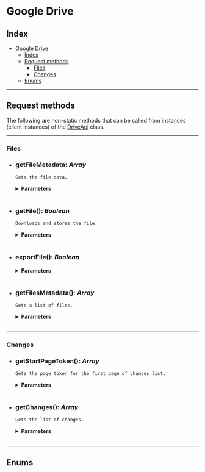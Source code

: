# Google Drive

## Index

- [Google Drive](#google-drive)
  - [Index](#index)
  - [Request methods](#request-methods)
    - [Files](#files)
    - [Changes](#changes)
  - [Enums](#enums)

_______________________________________________________________________________________________

## Request methods

The following are non-static methods that can be called from instances (client instances) of the [DriveApi](/src/Services/Drive/DriveApi.php) class.

_______________________________________________________________________________________________

### Files

- ### getFileMetadata: *Array*

  `Gets the file data.`

  <details>
    <summary><strong>Parameters</strong></summary>

  - Required

      - `fileId`: *Integer*  
      ID of the file to be retrieved.
  </details><br>

- ### getFile(): *Boolean*

  `Downloads and stores the file.`

  <details>
    <summary><strong>Parameters</strong></summary>

  - Required

      - `fileId`: *String*  
      ID of the file to be retrieved.

      - `path`: *String*  
      Path for saving the file.

  - Optional

      - `stream`: *Boolean*  
      "true" to stream the file, "false" to download it. Default: `false`.
  </details><br>

- ### exportFile(): *Boolean*

  <details>
    <summary><strong>Parameters</strong></summary>

  - Required

      - `fileId`: *String*  
      ID of the file to be retrieved.

      - `mimeType`: *String*  
      Mime type of the file to be saved. Ex: `application/vnd.openxmlformats-officedocument.presentationml.presentation` for Power Point files (pptx).

      - `path`: *String*  
      Path for saving the file.

  - Optional

      - `stream`: *Boolean*  
      "true" to stream the file, "false" to download it. Default: `false`.
  </details><br>

- ### getFilesMetadata(): *Array*

  `Gets a list of files.`

  <details>
    <summary><strong>Parameters</strong></summary>

  - Optional

      - `driveId`: *String*,  
      The ID of the drive.  
      Defaults to `null`.

      - `pageSize`: *Integer*  
      The number of files to be listed per page.  
      From "1" to "1000". Defaults to `1000`.

      - `orderBy`: *Array*  
      A list of sort keys. Valid keys are "createdTime", "folder", "modifiedByMeTime", "modifiedTime", "name", "name_natural", "quotaBytesUsed", "recency", "sharedWithMeTime", "starred", and "viewedByMeTime". Each key sorts ascending by default, but may be reversed with the "desc" modifier. Example usage: `["folder", "modifiedTime desc", "name"]`.  
      Defaults to `[]`.

      - `q`: *String*  
      A list of terms to filter the results according to the following specifications: [https://developers.google.com/drive/api/v3/search-files](https://developers.google.com/drive/api/v3/search-files).
      Defaults to empty string.
  </details><br>

_______________________________________________________________________________________________

### Changes

- ### getStartPageToken(): *Array*

  `Gets the page token for the first page of changes list.`

  <details>
    <summary><strong>Parameters</strong></summary>

  - Optional

      - `driveId`: *String*  
      ID of the drive.
  </details><br>

- ### getChanges(): *Array*

  `Gets the list of changes.`

  <details>
    <summary><strong>Parameters</strong></summary>

  - Required

      - `pageToken`: *String*  
      The page token of the page to be retrieved.

  - Optional

      - `driveId`: *String*  
      The ID of the drive. Default: `null`.

      - `pageSize`: *Integer*  
      The number of files to be listed per page.  
      From "1" to "1000". Defaults to `1000`.
  </details><br>

_______________________________________________________________________________________________

## Enums
